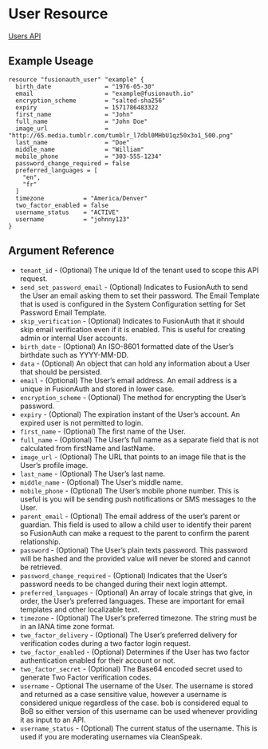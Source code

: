# User Resource


[Users API](https://fusionauth.io/docs/v1/tech/apis/users)

## Example Useage

```hcl
resource "fusionauth_user" "example" {
  birth_date               = "1976-05-30"
  email                    = "example@fusionauth.io"
  encryption_scheme        = "salted-sha256"
  expiry                   = 1571786483322
  first_name               = "John"
  full_name                = "John Doe"
  image_url                = "http://65.media.tumblr.com/tumblr_l7dbl0MHbU1qz50x3o1_500.png"
  last_name                = "Doe"
  middle_name              = "William"
  mobile_phone             = "303-555-1234"
  password_change_required = false
  preferred_languages = [
    "en",
    "fr"
  ]
  timezone           = "America/Denver"
  two_factor_enabled = false
  username_status    = "ACTIVE"
  username           = "johnny123"
}
```

## Argument Reference
* `tenant_id` - (Optional) The unique Id of the tenant used to scope this API request.
* `send_set_password_email` - (Optional) Indicates to FusionAuth to send the User an email asking them to set their password. The Email Template that is used is configured in the System Configuration setting for Set Password Email Template.
* `skip_verification` - (Optional) Indicates to FusionAuth that it should skip email verification even if it is enabled. This is useful for creating admin or internal User accounts.
* `birth_date` - (Optional) An ISO-8601 formatted date of the User’s birthdate such as YYYY-MM-DD.
* `data` - (Optional) An object that can hold any information about a User that should be persisted.
* `email` - (Optional) The User’s email address. An email address is a unique in FusionAuth and stored in lower case.
* `encryption_scheme` - (Optional) The method for encrypting the User’s password.
* `expiry` - (Optional) The expiration instant of the User’s account. An expired user is not permitted to login.
* `first_name` - (Optional) The first name of the User.
* `full_name` - (Optional) The User’s full name as a separate field that is not calculated from firstName and lastName.
* `image_url` - (Optional) The URL that points to an image file that is the User’s profile image.
* `last_name` - (Optional) The User’s last name.
* `middle_name` - (Optional) The User’s middle name.
* `mobile_phone` - (Optional) The User’s mobile phone number. This is useful is you will be sending push notifications or SMS messages to the User.
* `parent_email` - (Optional) The email address of the user’s parent or guardian. This field is used to allow a child user to identify their parent so FusionAuth can make a request to the parent to confirm the parent relationship.
* `password` - (Optional) The User’s plain texts password. This password will be hashed and the provided value will never be stored and cannot be retrieved.
* `password_change_required` - (Optional) Indicates that the User’s password needs to be changed during their next login attempt.
* `preferred_languages` - (Optional) An array of locale strings that give, in order, the User’s preferred languages. These are important for email templates and other localizable text.
* `timezone` - (Optional) The User’s preferred timezone. The string must be in an IANA time zone format.
* `two_factor_delivery` - (Optional) The User’s preferred delivery for verification codes during a two factor login request.
* `two_factor_enabled` - (Optional) Determines if the User has two factor authentication enabled for their account or not.
* `two_factor_secret` - (Optional) The Base64 encoded secret used to generate Two Factor verification codes.
* `username` - Optional The username of the User. The username is stored and returned as a case sensitive value, however a username is considered unique regardless of the case. bob is considered equal to BoB so either version of this username can be used whenever providing it as input to an API.
* `username_status` - (Optional) The current status of the username. This is used if you are moderating usernames via CleanSpeak.